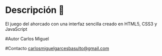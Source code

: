 # Descripción 📂
El juego del ahorcado con una interfaz sencilla creado en HTML5, CSS3 y JavaScript

#Autor
Carlos Miguel

#Contacto
carlosmiguelgarcesbasulto@gmail.com
